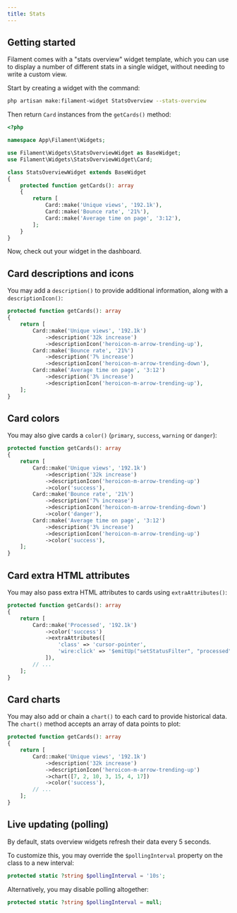 ```yaml
---
title: Stats
---
```


## Getting started

Filament comes with a "stats overview" widget template, which you can use to display a number of different stats in a single widget, without needing to write a custom view.

Start by creating a widget with the command:

```bash
php artisan make:filament-widget StatsOverview --stats-overview
```

Then return `Card` instances from the `getCards()` method:

```php
<?php

namespace App\Filament\Widgets;

use Filament\Widgets\StatsOverviewWidget as BaseWidget;
use Filament\Widgets\StatsOverviewWidget\Card;

class StatsOverviewWidget extends BaseWidget
{
    protected function getCards(): array
    {
        return [
            Card::make('Unique views', '192.1k'),
            Card::make('Bounce rate', '21%'),
            Card::make('Average time on page', '3:12'),
        ];
    }
}
```

Now, check out your widget in the dashboard.

## Card descriptions and icons

You may add a `description()` to provide additional information, along with a `descriptionIcon()`:

```php
protected function getCards(): array
{
    return [
        Card::make('Unique views', '192.1k')
            ->description('32k increase')
            ->descriptionIcon('heroicon-m-arrow-trending-up'),
        Card::make('Bounce rate', '21%')
            ->description('7% increase')
            ->descriptionIcon('heroicon-m-arrow-trending-down'),
        Card::make('Average time on page', '3:12')
            ->description('3% increase')
            ->descriptionIcon('heroicon-m-arrow-trending-up'),
    ];
}
```

## Card colors

You may also give cards a `color()` (`primary`, `success`, `warning` or `danger`):

```php
protected function getCards(): array
{
    return [
        Card::make('Unique views', '192.1k')
            ->description('32k increase')
            ->descriptionIcon('heroicon-m-arrow-trending-up')
            ->color('success'),
        Card::make('Bounce rate', '21%')
            ->description('7% increase')
            ->descriptionIcon('heroicon-m-arrow-trending-down')
            ->color('danger'),
        Card::make('Average time on page', '3:12')
            ->description('3% increase')
            ->descriptionIcon('heroicon-m-arrow-trending-up')
            ->color('success'),
    ];
}
```

## Card extra HTML attributes

You may also pass extra HTML attributes to cards using `extraAttributes()`:

```php
protected function getCards(): array
{
    return [
        Card::make('Processed', '192.1k')
            ->color('success')
            ->extraAttributes([
                'class' => 'cursor-pointer',
                'wire:click' => '$emitUp("setStatusFilter", "processed")',
            ]),
        // ...
    ];
}
```

## Card charts

You may also add or chain a `chart()` to each card to provide historical data. The `chart()` method accepts an array of data points to plot:

```php
protected function getCards(): array
{
    return [
        Card::make('Unique views', '192.1k')
            ->description('32k increase')
            ->descriptionIcon('heroicon-m-arrow-trending-up')
            ->chart([7, 2, 10, 3, 15, 4, 17])
            ->color('success'),
        // ...
    ];
}
```

## Live updating (polling)

By default, stats overview widgets refresh their data every 5 seconds.

To customize this, you may override the `$pollingInterval` property on the class to a new interval:

```php
protected static ?string $pollingInterval = '10s';
```

Alternatively, you may disable polling altogether:

```php
protected static ?string $pollingInterval = null;
```
